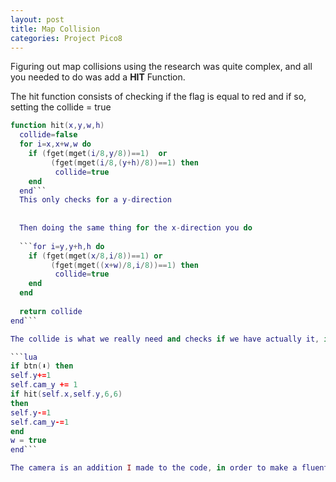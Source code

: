 ```yaml
---
layout: post
title: Map Collision
categories: Project Pico8 
---
```


Figuring out map collisions using the research was quite complex, and all you needed to do was add a **HIT** Function.

The hit function consists of checking if the flag is equal to red and if so, setting the collide = true

```lua
function hit(x,y,w,h)
  collide=false
  for i=x,x+w,w do
    if (fget(mget(i/8,y/8))==1)  or
         (fget(mget(i/8,(y+h)/8))==1) then
          collide=true
    end
  end```
  This only checks for a y-direction
  
  
  Then doing the same thing for the x-direction you do
  
  ```for i=y,y+h,h do
    if (fget(mget(x/8,i/8))==1) or
         (fget(mget((x+w)/8,i/8))==1) then
          collide=true
    end
  end
  
  return collide
end```

The collide is what we really need and checks if we have actually it, in each of our directional movement, we need to run the hit function, and if it hits it sets the position back 1, which therefore reverts it back to its previous position, like so.

```lua
if btn(⬇️) then
self.y+=1
self.cam_y += 1
if hit(self.x,self.y,6,6)
then
self.y-=1
self.cam_y-=1
end
w = true
end```

The camera is an addition I made to the code, in order to make a fluent camera system.
